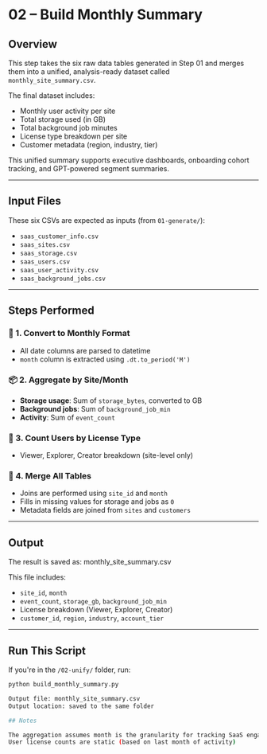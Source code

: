 # 02 – Build Monthly Summary

## Overview
This step takes the six raw data tables generated in Step 01 and merges them into a unified, analysis-ready dataset called `monthly_site_summary.csv`.

The final dataset includes:
- Monthly user activity per site
- Total storage used (in GB)
- Total background job minutes
- License type breakdown per site
- Customer metadata (region, industry, tier)

This unified summary supports executive dashboards, onboarding cohort tracking, and GPT-powered segment summaries.

---

## Input Files
These six CSVs are expected as inputs (from `01-generate/`):

- `saas_customer_info.csv`  
- `saas_sites.csv`  
- `saas_storage.csv`  
- `saas_users.csv`  
- `saas_user_activity.csv`  
- `saas_background_jobs.csv`

---

## Steps Performed

### 📅 1. Convert to Monthly Format
- All date columns are parsed to datetime
- `month` column is extracted using `.dt.to_period('M')`

### 📦 2. Aggregate by Site/Month
- **Storage usage**: Sum of `storage_bytes`, converted to GB
- **Background jobs**: Sum of `background_job_min`
- **Activity**: Sum of `event_count`

### 👥 3. Count Users by License Type
- Viewer, Explorer, Creator breakdown (site-level only)

### 🔁 4. Merge All Tables
- Joins are performed using `site_id` and `month`
- Fills in missing values for storage and jobs as `0`
- Metadata fields are joined from `sites` and `customers`

---

## Output

The result is saved as: monthly_site_summary.csv


This file includes:
- `site_id`, `month`
- `event_count`, `storage_gb`, `background_job_min`
- License breakdown (Viewer, Explorer, Creator)
- `customer_id`, `region`, `industry`, `account_tier`

---

## Run This Script

If you're in the `/02-unify/` folder, run:

```bash
python build_monthly_summary.py

Output file: monthly_site_summary.csv
Output location: saved to the same folder

## Notes

The aggregation assumes month is the granularity for tracking SaaS engagement
User license counts are static (based on last month of activity)
